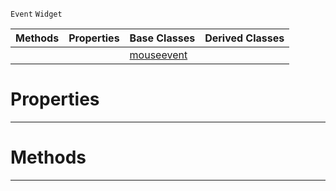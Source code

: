  `Event` `Widget`



|Methods|Properties|Base Classes|Derived Classes|
|---|---|---|---|
| | |[mouseevent](https://plasmaengine.github.io/PlasmaDocs/Plasma1/C++/code_reference/class_reference/mouseevent.markdown)| |


 #  Properties


---  
 #  Methods


---  
 

 